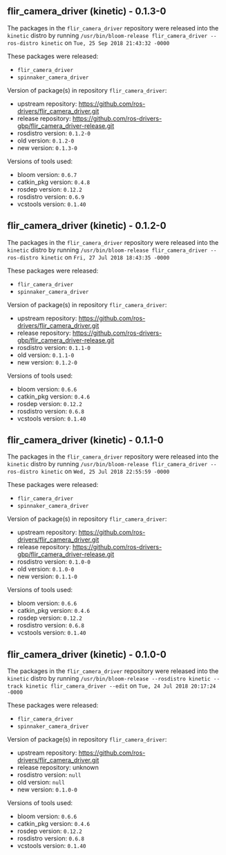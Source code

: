 ## flir_camera_driver (kinetic) - 0.1.3-0

The packages in the `flir_camera_driver` repository were released into the `kinetic` distro by running `/usr/bin/bloom-release flir_camera_driver --ros-distro kinetic` on `Tue, 25 Sep 2018 21:43:32 -0000`

These packages were released:
- `flir_camera_driver`
- `spinnaker_camera_driver`

Version of package(s) in repository `flir_camera_driver`:

- upstream repository: https://github.com/ros-drivers/flir_camera_driver.git
- release repository: https://github.com/ros-drivers-gbp/flir_camera_driver-release.git
- rosdistro version: `0.1.2-0`
- old version: `0.1.2-0`
- new version: `0.1.3-0`

Versions of tools used:

- bloom version: `0.6.7`
- catkin_pkg version: `0.4.8`
- rosdep version: `0.12.2`
- rosdistro version: `0.6.9`
- vcstools version: `0.1.40`


## flir_camera_driver (kinetic) - 0.1.2-0

The packages in the `flir_camera_driver` repository were released into the `kinetic` distro by running `/usr/bin/bloom-release flir_camera_driver --ros-distro kinetic` on `Fri, 27 Jul 2018 18:43:35 -0000`

These packages were released:
- `flir_camera_driver`
- `spinnaker_camera_driver`

Version of package(s) in repository `flir_camera_driver`:

- upstream repository: https://github.com/ros-drivers/flir_camera_driver.git
- release repository: https://github.com/ros-drivers-gbp/flir_camera_driver-release.git
- rosdistro version: `0.1.1-0`
- old version: `0.1.1-0`
- new version: `0.1.2-0`

Versions of tools used:

- bloom version: `0.6.6`
- catkin_pkg version: `0.4.6`
- rosdep version: `0.12.2`
- rosdistro version: `0.6.8`
- vcstools version: `0.1.40`


## flir_camera_driver (kinetic) - 0.1.1-0

The packages in the `flir_camera_driver` repository were released into the `kinetic` distro by running `/usr/bin/bloom-release flir_camera_driver --ros-distro kinetic` on `Wed, 25 Jul 2018 22:55:59 -0000`

These packages were released:
- `flir_camera_driver`
- `spinnaker_camera_driver`

Version of package(s) in repository `flir_camera_driver`:

- upstream repository: https://github.com/ros-drivers/flir_camera_driver.git
- release repository: https://github.com/ros-drivers-gbp/flir_camera_driver-release.git
- rosdistro version: `0.1.0-0`
- old version: `0.1.0-0`
- new version: `0.1.1-0`

Versions of tools used:

- bloom version: `0.6.6`
- catkin_pkg version: `0.4.6`
- rosdep version: `0.12.2`
- rosdistro version: `0.6.8`
- vcstools version: `0.1.40`


## flir_camera_driver (kinetic) - 0.1.0-0

The packages in the `flir_camera_driver` repository were released into the `kinetic` distro by running `/usr/bin/bloom-release --rosdistro kinetic --track kinetic flir_camera_driver --edit` on `Tue, 24 Jul 2018 20:17:24 -0000`

These packages were released:
- `flir_camera_driver`
- `spinnaker_camera_driver`

Version of package(s) in repository `flir_camera_driver`:

- upstream repository: https://github.com/ros-drivers/flir_camera_driver.git
- release repository: unknown
- rosdistro version: `null`
- old version: `null`
- new version: `0.1.0-0`

Versions of tools used:

- bloom version: `0.6.6`
- catkin_pkg version: `0.4.6`
- rosdep version: `0.12.2`
- rosdistro version: `0.6.8`
- vcstools version: `0.1.40`


